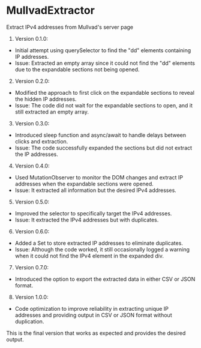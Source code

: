# MullvadExtractor
Extract IPv4 addresses from Mullvad's server page

1.  Version 0.1.0:

-   Initial attempt using querySelector to find the "dd" elements containing IP addresses.
-   Issue: Extracted an empty array since it could not find the "dd" elements due to the expandable sections not being opened.

2.  Version 0.2.0:

-   Modified the approach to first click on the expandable sections to reveal the hidden IP addresses.
-   Issue: The code did not wait for the expandable sections to open, and it still extracted an empty array.

3.  Version 0.3.0:

-   Introduced sleep function and async/await to handle delays between clicks and extraction.
-   Issue: The code successfully expanded the sections but did not extract the IP addresses.

4.  Version 0.4.0:

-   Used MutationObserver to monitor the DOM changes and extract IP addresses when the expandable sections were opened.
-   Issue: It extracted all information but the desired IPv4 addresses.

5.  Version 0.5.0:

-   Improved the selector to specifically target the IPv4 addresses.
-   Issue: It extracted the IPv4 addresses but with duplicates.

6.  Version 0.6.0:

-   Added a Set to store extracted IP addresses to eliminate duplicates.
-   Issue: Although the code worked, it still occasionally logged a warning when it could not find the IPv4 element in the expanded div.

7.  Version 0.7.0:

-   Introduced the option to export the extracted data in either CSV or JSON format.

8.  Version 1.0.0:

-   Code optimization to improve reliability in extracting unique IP addresses and providing output in CSV or JSON format without duplication.

This is the final version that works as expected and provides the desired output.
